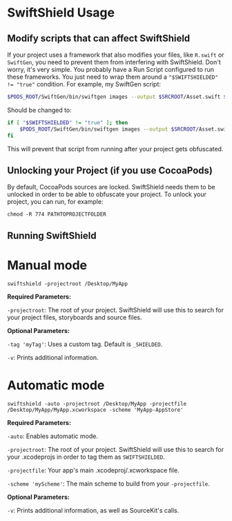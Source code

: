 # SwiftShield Usage


## Modify scripts that can affect SwiftShield

If your project uses a framework that also modifies your files, like `R.swift` or `SwiftGen`, you need to prevent them from interfering with SwiftShield. Don't worry, it's very simple. You probably have a Run Script configured to run these frameworks. You just need to wrap them around a `"$SWIFTSHIELDED" != "true"` condition.
For example, my SwiftGen script:
```bash
$PODS_ROOT/SwiftGen/bin/swiftgen images --output $SRCROOT/Asset.swift $SRCROOT/Assets.xcassets
```
Should be changed to:
```bash
if [ "$SWIFTSHIELDED" != "true" ]; then
    $PODS_ROOT/SwiftGen/bin/swiftgen images --output $SRCROOT/Asset.swift $SRCROOT/Assets.xcassets
fi
```

This will prevent that script from running after your project gets obfuscated.


## Unlocking your Project (if you use CocoaPods)

By default, CocoaPods sources are locked. SwiftShield needs them to be unlocked in order to be able to obfuscate your project. To unlock your project, you can run, for example:

`chmod -R 774 PATHTOPROJECTFOLDER`


## Running SwiftShield


# Manual mode

```
swiftshield -projectroot /Desktop/MyApp
```
**Required Parameters:**

`-projectroot`: The root of your project. SwiftShield will use this to search for your project files, storyboards and source files.

**Optional Parameters:**

`-tag 'myTag'`: Uses a custom tag. Default is `_SHIELDED`.

`-v`: Prints additional information.


# Automatic mode

```
swiftshield -auto -projectroot /Desktop/MyApp -projectfile /Desktop/MyApp/MyApp.xcworkspace -scheme 'MyApp-AppStore'
```
**Required Parameters:**

`-auto`: Enables automatic mode.

`-projectroot`: The root of your project. SwiftShield will use this to search for your .xcodeprojs in order to tag them as `SWIFTSHIELDED`.

`-projectfile`: Your app's main .xcodeproj/.xcworkspace file.

`-scheme 'myScheme'`: The main scheme to build from your `-projectfile`.

**Optional Parameters:**

`-v`: Prints additional information, as well as SourceKit's calls.
